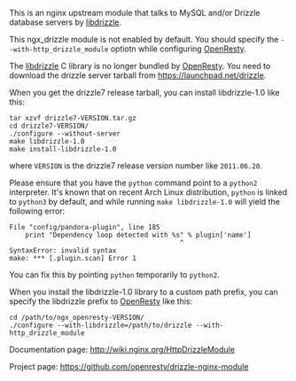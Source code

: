 <!---
    @title         Drizzle Nginx Module
    @creator       Yichun Zhang
    @created       2011-06-21 08:22 GMT
    @modifier      Yichun Zhang
    @modifier_link yichun-zhang
    @modified      2011-08-26 01:12 GMT
    @changes       14
--->

This is an nginx upstream module that talks to MySQL and/or Drizzle database
servers by [libdrizzle](libdrizzle.html).

This ngx_drizzle module is not enabled by default. You should specify the `--with-http_drizzle_module` optiotn
while configuring [OpenResty](openresty.html).

The [libdrizzle](libdrizzle.html) C library is no longer bundled by [OpenResty](openresty.html).
You need to download the drizzle server tarball from https://launchpad.net/drizzle.

When you get the drizzle7 release tarball, you can install libdrizzle-1.0 like
this:

```
tar xzvf drizzle7-VERSION.tar.gz
cd drizzle7-VERSION/
./configure --without-server
make libdrizzle-1.0
make install-libdrizzle-1.0
```

where `VERSION` is the drizzle7 release version number like `2011.06.20`.

Please ensure that you have the `python` command point to a `python2` interpreter.
It's known that on recent Arch Linux distribution, `python` is linked to `python3` by
default, and while running `make libdrizzle-1.0` will yield the following error:

```
File "config/pandora-plugin", line 185
    print "Dependency loop detected with %s" % plugin['name']
                                           ^
SyntaxError: invalid syntax
make: *** [.plugin.scan] Error 1
```

You can fix this by pointing `python` temporarily to `python2`.

When you install the libdrizzle-1.0 library to a custom path prefix, you can
specify the libdrizzle prefix to [OpenResty](openresty.html) like this:

```
cd /path/to/ngx_openresty-VERSION/
./configure --with-libdrizzle=/path/to/drizzle --with-http_drizzle_module
```


Documentation page: http://wiki.nginx.org/HttpDrizzleModule

Project page: https://github.com/openresty/drizzle-nginx-module
